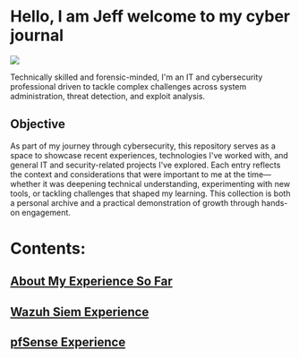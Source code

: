 # Hello, I am Jeff welcome to my cyber journal
<a href="https://www.linkedin.com/in/jeffreymacdonaldvic/"><img src="https://img.shields.io/badge/-LinkedIn-0072b1?&style=for-the-badge&logo=linkedin&logoColor=white" /></a>

Technically skilled and forensic-minded, I'm an IT and cybersecurity professional driven to tackle complex challenges across system administration, threat detection, and exploit analysis.


## Objective

As part of my journey through cybersecurity, this repository serves as a space to showcase recent experiences, technologies I've worked with, and general IT and security-related projects I've explored. Each entry reflects the context and considerations that were important to me at the time—whether it was deepening technical understanding, experimenting with new tools, or tackling challenges that shaped my learning. This collection is both a personal archive and a practical demonstration of growth through hands-on engagement.

# Contents:
## [About My Experience So Far](https://github.com/jeffscyberjournal/About-my-experience-so-far)
## [Wazuh Siem Experience](https://github.com/jeffscyberjournal/Wazuh-Siem)
## [pfSense Experience](https://github.com/jeffscyberjournal/pfSense)

